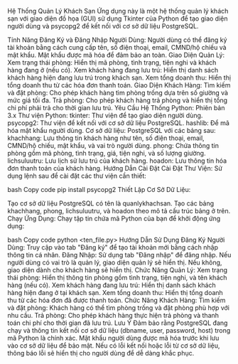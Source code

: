 Hệ Thống Quản Lý Khách Sạn
Ứng dụng này là một hệ thống quản lý khách sạn với giao diện đồ họa (GUI) sử dụng Tkinter của Python để tạo giao diện người dùng và psycopg2 để kết nối với cơ sở dữ liệu PostgreSQL.

Tính Năng
Đăng Ký và Đăng Nhập Người Dùng: Người dùng có thể đăng ký tài khoản bằng cách cung cấp tên, số điện thoại, email, CMND/hộ chiếu và mật khẩu. Mật khẩu được mã hóa để đảm bảo an toàn.
Giao Diện Quản Lý:
Xem trạng thái phòng: Hiển thị mã phòng, tình trạng, tiện nghi và khách hàng đang ở (nếu có).
Xem khách hàng đang lưu trú: Hiển thị danh sách khách hàng hiện đang lưu trú trong khách sạn.
Xem tổng doanh thu: Hiển thị tổng doanh thu từ các hóa đơn thanh toán.
Giao Diện Khách Hàng:
Tìm kiếm và đặt phòng: Cho phép khách hàng tìm phòng trống dựa trên số giường và mức giá tối đa.
Trả phòng: Cho phép khách hàng trả phòng và hiển thị tổng chi phí phải trả cho thời gian lưu trú.
Yêu Cầu Hệ Thống
Python: Phiên bản 3.x
Thư viện Python:
tkinter: Thư viện để tạo giao diện người dùng.
psycopg2: Thư viện để kết nối với cơ sở dữ liệu PostgreSQL.
hashlib: Để mã hóa mật khẩu người dùng.
Cơ sở dữ liệu: PostgreSQL với các bảng sau:
khachhang: Lưu thông tin khách hàng như tên, số điện thoại, email, CMND/hộ chiếu, mật khẩu, và vai trò người dùng.
phong: Chứa thông tin phòng gồm mã phòng, tình trạng, giá, tiện nghi, và số lượng giường.
lichsuluutru: Lưu lịch sử lưu trú của khách hàng.
hoadon: Lưu thông tin hóa đơn thanh toán của khách hàng.
Hướng Dẫn Cài Đặt
Cài Đặt Thư Viện: Sử dụng lệnh sau để cài đặt các thư viện cần thiết:

bash
Copy code
pip install psycopg2
Thiết Lập Cơ Sở Dữ Liệu:

Tạo cơ sở dữ liệu PostgreSQL có tên là quanlykhachsan.
Tạo các bảng khachhang, phong, lichsuluutru, và hoadon theo mô tả cấu trúc bảng ở trên.
Chạy Ứng Dụng: Chạy tập tin chứa mã Python của bạn để khởi động ứng dụng:

bash
Copy code
python <ten_file.py>
Hướng Dẫn Sử Dụng
Đăng Ký Người Dùng: Truy cập vào tab "Đăng ký" để tạo tài khoản mới bằng cách nhập thông tin cá nhân.
Đăng Nhập: Sử dụng tab "Đăng nhập" để đăng nhập. Nếu người dùng có vai trò là quản lý, giao diện quản lý sẽ hiển thị. Nếu không, giao diện dành cho khách hàng sẽ hiển thị.
Chức Năng Quản Lý:
Xem trạng thái phòng: Hiển thị thông tin phòng gồm tình trạng, tiện nghi, và tên khách hàng (nếu có).
Xem khách hàng đang lưu trú: Hiển thị danh sách khách hàng hiện đang ở tại khách sạn.
Xem tổng doanh thu: Hiển thị tổng doanh thu từ các hóa đơn đã được thanh toán.
Chức Năng Khách Hàng:
Tìm kiếm và đặt phòng: Khách hàng có thể tìm phòng trống và đặt phòng phù hợp với nhu cầu.
Trả phòng: Cho phép khách hàng thực hiện trả phòng và thanh toán chi phí cho thời gian đã lưu trú.
Lưu Ý
Đảm bảo rằng PostgreSQL đang chạy và thông tin kết nối cơ sở dữ liệu (dbname, user, password, host) trong mã Python là chính xác.
Mật khẩu người dùng được mã hóa trước khi lưu vào cơ sở dữ liệu để bảo mật.
Nếu có lỗi kết nối hoặc lỗi từ cơ sở dữ liệu, thông báo lỗi sẽ hiển thị cho người dùng để dễ dàng khắc phục.
